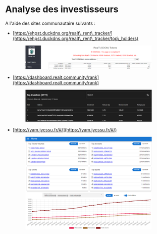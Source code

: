 # Analyse des investisseurs

A l'aide des sites communautaire suivants :&#x20;

*   [https://ehpst.duckdns.org/realt\_rent\_tracker/](https://ehpst.duckdns.org/realt\_rent\_tracker/top\_holders)

    <figure><img src="../../.gitbook/assets/image (64).png" alt=""><figcaption></figcaption></figure>
*   [https://dashboard.realt.community/rank](https://dashboard.realt.community/rank)

    <figure><img src="../../.gitbook/assets/image (32).png" alt=""><figcaption></figcaption></figure>
*   [https://yam.jycssu.fr/#/](https://yam.jycssu.fr/#/)

    <figure><img src="../../.gitbook/assets/image (107).png" alt=""><figcaption></figcaption></figure>

